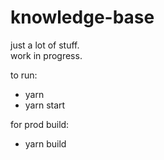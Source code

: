 # knowledge-base

just a lot of stuff.  
work in progress.  

to run:  
- yarn
- yarn start

for prod build:
- yarn build
